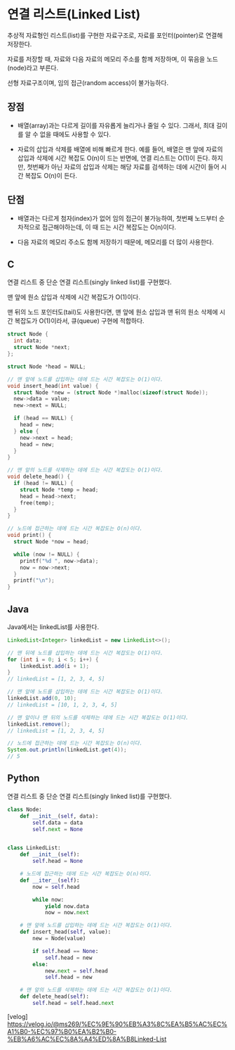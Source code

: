 # 연결 리스트(Linked List)

추상적 자료형인 리스트(list)를 구현한 자료구조로, 자료를 포인터(pointer)로 연결해 저장한다.

자료를 저장할 때, 자료와 다음 자료의 메모리 주소를 함께 저장하며, 이 묶음을 노드(node)라고 부른다.

선형 자료구조이며, 임의 접근(random access)이 불가능하다.

## 장점

- 배열(array)과는 다르게 길이를 자유롭게 늘리거나 줄일 수 있다.
  그래서, 최대 길이를 알 수 없을 때에도 사용할 수 있다.

- 자료의 삽입과 삭제를 배열에 비해 빠르게 한다.
  예를 들어, 배열은 맨 앞에 자료의 삽입과 삭제에 시간 복잡도 O(n)이 드는 반면에, 연결 리스트는 O(1)이 든다.
  하지만, 첫번째가 아닌 자료의 삽입과 삭제는 해당 자료를 검색하는 데에 시간이 들어 시간 복잡도 O(n)이 든다.

## 단점

- 배열과는 다르게 첨자(index)가 없어 임의 접근이 불가능하여, 첫번째 노드부터 순차적으로 접근해야하는데, 이 때 드는 시간 복잡도는 O(n)이다.

- 다음 자료의 메모리 주소도 함께 저장하기 때문에, 메모리를 더 많이 사용한다.

## C

연결 리스트 중 단순 연결 리스트(singly linked list)를 구현했다.

맨 앞에 원소 삽입과 삭제에 시간 복잡도가 O(1)이다.

맨 뒤의 노드 포인터도(tail)도 사용한다면, 맨 앞에 원소 삽입과 맨 뒤의 원소 삭제에 시간 복잡도가 O(1)이라서, 큐(queue) 구현에 적합하다.

```c
struct Node {
  int data;
  struct Node *next;
};

struct Node *head = NULL;

// 맨 앞에 노드를 삽입하는 데에 드는 시간 복잡도는 O(1)이다.
void insert_head(int value) {
  struct Node *new = (struct Node *)malloc(sizeof(struct Node));
  new->data = value;
  new->next = NULL;

  if (head == NULL) {
    head = new;
  } else {
    new->next = head;
    head = new;
  }
}

// 맨 앞의 노드를 삭제하는 데에 드는 시간 복잡도는 O(1)이다.
void delete_head() {
  if (head != NULL) {
    struct Node *temp = head;
    head = head->next;
    free(temp);
  }
}

// 노드에 접근하는 데에 드는 시간 복잡도는 O(n)이다.
void print() {
  struct Node *now = head;

  while (now != NULL) {
    printf("%d ", now->data);
    now = now->next;
  }
  printf("\n");
}
```

## Java

Java에서는 linkedList를 사용한다.

```java
LinkedList<Integer> linkedList = new LinkedList<>();

// 맨 뒤에 노드를 삽입하는 데에 드는 시간 복잡도는 O(1)이다.
for (int i = 0; i < 5; i++) {
    linkedList.add(i + 1);
}
// linkedList = [1, 2, 3, 4, 5]

// 맨 앞에 노드를 삽입하는 데에 드는 시간 복잡도는 O(1)이다.
linkedList.add(0, 10);
// linkedList = [10, 1, 2, 3, 4, 5]

// 맨 앞이나 맨 뒤의 노드를 삭제하는 데에 드는 시간 복잡도는 O(1)이다.
linkedList.remove();
// linkedList = [1, 2, 3, 4, 5]

// 노드에 접근하는 데에 드는 시간 복잡도는 O(n)이다.
System.out.println(linkedList.get(4));
// 5
```

## Python

연결 리스트 중 단순 연결 리스트(singly linked list)를 구현했다.

```python
class Node:
    def __init__(self, data):
        self.data = data
        self.next = None


class LinkedList:
    def __init__(self):
        self.head = None

    # 노드에 접근하는 데에 드는 시간 복잡도는 O(n)이다.
    def __iter__(self):
        now = self.head

        while now:
            yield now.data
            now = now.next

    # 맨 앞에 노드를 삽입하는 데에 드는 시간 복잡도는 O(1)이다.
    def insert_head(self, value):
        new = Node(value)

        if self.head == None:
            self.head = new
        else:
            new.next = self.head
            self.head = new

    # 맨 앞의 노드를 삭제하는 데에 드는 시간 복잡도는 O(1)이다.
    def delete_head(self):
        self.head = self.head.next
```

[velog] <https://velog.io/@ms269/%EC%9E%90%EB%A3%8C%EA%B5%AC%EC%A1%B0-%EC%97%B0%EA%B2%B0-%EB%A6%AC%EC%8A%A4%ED%8A%B8Linked-List>
